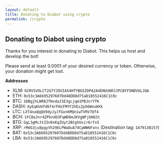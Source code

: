 ```yaml
---
layout: default
title: Donating to Diabot using crypto
permalink: /crypto
---
```


## Donating to Diabot using crypto

Thanks for you interest in donating to Diabot. This helps us host and develop the bot!

Please send at least 0.0001 of your desired currency or token. Otherwise, your donation might get lost.

**Addresses**

* XLM: `GCRVSVOLCT2G7YJOVIA54HTYBG5ZOPA2A4ENUU6RJJPCBYF5NDVULJQA`
* ETH: `0x53c3A6695297607Dd48DD8d75aD18552416C1C0c`
* BTC: `1DBgjhLWR8JfHvdaJ1E3gcjqm1PBJnrYfK`
* DASH: `XyEq6UUfd6f4rFHzFMYF2hEs2p56WnuHXk`
* LTC: `LXT4naQqQU9dyJyJfGxn6MQniwTVRV7Qf4`
* BCH: `1FC8eJnr4ZPknXD3FqWD8mJKVgWFjbHQ3t`
* BTG: `GgL3gMcJtZ3n9xKqZUyt2BCghUvir6rfx5`
* XRP: `rMdG3ju8pgyVh29ELPWaDuA74CpWW6Fxns` (Destination tag: `1479138157`)
* BAT: `0x53c3A6695297607Dd48DD8d75aD18552416C1C0c`
* LBA: `0x53c3A6695297607Dd48DD8d75aD18552416C1C0c`
